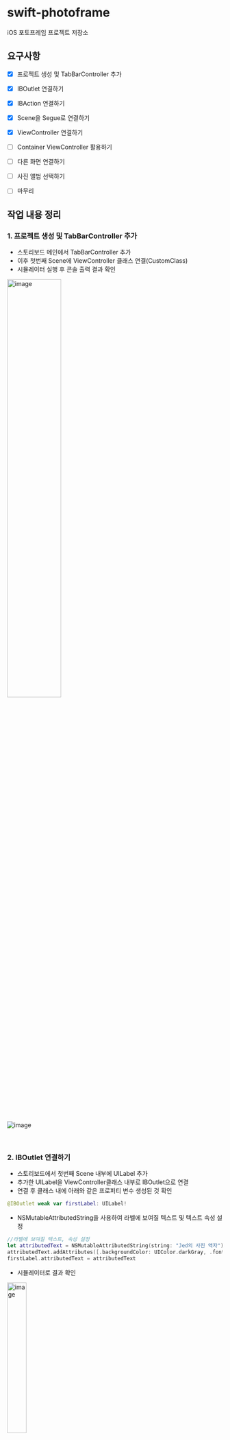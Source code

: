 # swift-photoframe
iOS 포토프레임 프로젝트 저장소



## 요구사항

- [x] 프로젝트 생성 및 TabBarController 추가
- [x] IBOutlet 연결하기
- [x] IBAction 연결하기
- [x] Scene을 Segue로 연결하기
- [x] ViewController 연결하기
- [ ] Container ViewController 활용하기
- [ ] 다른 화면 연결하기
- [ ] 사진 앨범 선택하기
- [ ] 마무리

    

## 작업 내용 정리

### 1. 프로젝트 생성 및 TabBarController 추가

- 스토리보드 메인에서 TabBarController 추가
- 이후 첫번째 Scene에 ViewController 클래스 연결(CustomClass)
- 시뮬레이터 실행 후 콘솔 출력 결과 확인

<img src="https://user-images.githubusercontent.com/68586291/153905653-4ec934d9-49f4-4548-85d7-d610341f6036.png" alt="image" style="width:50%"/>

![image](https://user-images.githubusercontent.com/68586291/153906104-97dd8f5a-1c1d-4498-949f-e149aec20e22.png)

​    

### 2. IBOutlet 연결하기

- 스토리보드에서 첫번째 Scene 내부에 UILabel 추가
- 추가한 UILabel을 ViewController클래스 내부로 IBOutlet으로 연결
- 연결 후 클래스 내에 아래와 같은 프로퍼티 변수 생성된 것 확인

```swift
@IBOutlet weak var firstLabel: UILabel!
```

- NSMutableAttributedString을 사용하여 라벨에 보여질 텍스트 및 텍스트 속성 설정

```swift
//라벨에 보여질 텍스트, 속성 설정
let attributedText = NSMutableAttributedString(string: "Jed의 사진 액자")
attributedText.addAttributes([.backgroundColor: UIColor.darkGray, .font: UIFont.systemFont(ofSize: 40)], range: NSRange(location: 0, length: 10))
firstLabel.attributedText = attributedText
```

- 시뮬레이터로 결과 확인

<img style="width:30%;align:center" alt="image" src="https://user-images.githubusercontent.com/68586291/153997054-75db2d6d-8ae9-4330-ab40-063a9e7a2b53.png">

#### 2-1. NSMutableAttributedString과 일반 Text를 사용했을 때의 차이

> 피드백을 받은 후, 텍스트 속성을 변경할 때 NSMutableAttributedString과 일반 Text을 사용했을 때 어떤 차이가 있는 지 확인해보았다.

- 위의 예시처럼 나오도록 일반 Text를 사용하여 코드를 작성한 후 시뮬레이터로 확인하였다.

```swift
firstLabel.backgroundColor = UIColor.darkGray //배경색 짙은회색으로 지정
firstLabel.textColor = UIColor.white //텍스트 색상 흰색으로 지정
firstLabel.font = UIFont.systemFont(ofSize: 40) //사이즈 40으로 지정
firstLabel.text = "Jed의 사진 액자" //텍스트 내용 동일하게 지정
```

<img src="https://user-images.githubusercontent.com/68586291/154012741-998a70c1-65b4-4bc9-a1d3-4c10f1be2cee.png" alt="image" style="width:30%; align:center"/><img src="https://user-images.githubusercontent.com/68586291/154013295-f2351332-73c7-4949-8e12-41dc5e2e9544.png" alt="image" style="width:30%; align:center"/>

- 같은 결과가 나올 줄 알았는데, 배경색이 적용되는 범위가 NSMutableAttributedString을 적용했을 때와 달랐다.
- 두 가지 방식을 배경색만 달리해서 혼합한 후 다시 시뮬레이터를 확인해보니, 두 가지 방식을 적용했을 때 두 배경색이 서로 겹치며, 적용되는 범위가 각기 다름을 확인할 수 있었다.

```swift
//배경색: 짙은회색, 폰트 색상: 검은색, 폰트사이즈: 40
firstLabel.backgroundColor = UIColor.darkGray
firstLabel.textColor = UIColor.black
firstLabel.font = UIFont.systemFont(ofSize: 40)
firstLabel.text = "Jed의 사진 액자"
//배경색: 검은색, 폰트 색상: 흰색, 폰트사이즈: 40
let attributedText = NSMutableAttributedString(string: "Jed의 사진 액자")
attributedText.addAttributes([.backgroundColor: UIColor.black,
                              .font: UIFont.systemFont(ofSize: 40),
                              .foregroundColor: UIColor.white], range: NSRange(location: 0, length: 10))
firstLabel.attributedText = attributedText
```

- 공식문서를 보니 NSMutableAttributedString에 대해 다음과 같은 설명이 있었다.

```
An NSAttributedString object manages character strings and associated sets of attributes (for example, font and kerning) that apply to individual characters or ranges of characters in the string.
```

- [관련 포스팅](https://jcsoohwancho.github.io/2020-05-21-NSAttributedString-%EB%B6%84%EC%84%9D/) 과 함께 종합해보니, 이해한 바로는 NSMustableAttributedString을 생성한 후, 속성값을 설정하면 라벨 전체에 적용되는 것이 아닌 NSRange 범위 내에 있는 개별 문자에 적용되는 것 같았다.
- 우선 개별 문자 색상이나 사이즈가 변하는 것은 동일하지만, 배경색과 같이 적용 범위의 크기와 관련된 속성 설정일 때는 주의해서 사용해야 겠다.

   

### 3. IBAction 연결하기

<img src="https://user-images.githubusercontent.com/68586291/154094785-70b76066-a0ee-49ac-b1c4-94022c47b0d6.gif" alt="image" style="align:center; width:80%;"/>

- 첫번째 Scene에 UIButton을 하나 추가한 후, nextButton이라는 이름으로 IBOutlet으로 연결

```swift
@IBOutlet weak var nextButton: UIButton!
```

- 이후 다양한 터치 액션을 실험해보고자 __`touch up inside`__  , __`touch up outside`__ , __`touch down`__ 에 해당하는 각각의 IBAction을 연결하여 각기 다른 로직을 적용

```swift
//touch up inside
@IBAction func nextButtonTouchedUpInside(_ sender: Any) {
  self.firstLabel.textColor = UIColor.blue
  self.firstLabel.backgroundColor = UIColor.yellow
  self.firstLabel.alpha = 0.5

  print("touched up inside")
}
//touch up outside
@IBAction func nextButtonTouchedUpOutside(_ sender: Any) {
  self.firstLabel.textColor = UIColor.red
  print("touched up outside")
}
//touch down
@IBAction func nextButtonTouchedDown(_ sender: Any) {
  self.firstLabel.textColor = UIColor.white
  print("touched down")
}
```

- 위의 세 가지 터치 동작의 차이는 아래와 같았음
  - __touch up inside : UI요소를 터치한 후 손가락을 해당 요소 범위 내에서 뗐을 때__
  - __touch up outside: UI요소를 터치한 후 손가락을 해당 요소 범위 밖에서 뗐을 때__
  - __touch down: UI요소를 터치한 후 손가락을 떼지 않았을 때__
- 마지막으로 각기 다른 UIButton에 동일한 IBAction을 연결해보았음
  - 여러 버튼을 하나의 액션에 연결할 수 있으며, 함수 내부에서 파라미터로 받은 sender이 각기 다름을 확인할 수 있음

```swift
@IBOutlet weak var testButton1: UIButton!
@IBOutlet weak var testButton2: UIButton!
@IBOutlet weak var testButton3: UIButton!

@IBAction func testButtonTouchedUpInside(_ sender: UIButton) {
  print("\(sender.hash) : test button touched up inside")
}
```

​    

### 4. Scene을 Segue로 연결하기

> 이번 단계에서는 스토리보드상에서 segue로 scene들을 연결하고 segue의 개념을 학습하는 정도로만 진행했습니다.
> 추후 창 닫기를 위한 rewind segue와 같은 부분은 5단계에서 진행하고자 합니다.

- 스토리보드에서 버튼을 생성한 후 segue를 통해 ViewController과 연결

<img src="https://user-images.githubusercontent.com/68586291/154201308-1d05f793-001b-4bf9-973f-a2162960ed9e.gif" alt="image" style="align:center;width:30%;"/>

- segue는 어플리케이션 내 각 화면 인터페이스 간의 흐름을 정의하는 역할을 하며, 이번 단계에서는 스토리보드 내에 있는 두 개의 view controller 간의 전환을 결정하는 것을 확인할 수 있었음
- segue의 개념이 처음에는 생소해서, 단순히 이전 view controller을 버튼과 연결하면 이전으로 돌아가는 줄 알았지만 실제로 확인해보니 새로운 view controller가 위에 다시 쌓이는 식으로 진행되고 있었음
- [공식문서](https://developer.apple.com/library/archive/featuredarticles/ViewControllerPGforiPhoneOS/UsingSegues.html#//apple_ref/doc/uid/TP40007457-CH15-SW1)를 보니 ***A segue always presents a new view controller, but you can also use an unwind segue to dismiss a view controller*** 라고 나와 있는 것으로 보아 segue는 그 자체로 새로운 화면을 생성하는 역할을 하는 것이며 만일 이전 화면으로 되돌릴 경우에는 unwind segue를 사용해야 할 듯함
  - unwind segue에 대해서는 5단계에서 진행하기로 하였다!

​    

### 5. ViewController 연결하기

> 진행하기 전에 전반적인 버튼, 라벨 디자인을 좀 더 보기좋게 변경하고 진행했음

<img src="https://user-images.githubusercontent.com/68586291/154320046-0d6b0feb-25a1-4a0e-adbd-f3d465adff1d.gif" alt="image" style="width: 30%; align: center;"/>    

​    

#### 5-1. Segue 없이 다음 화면으로 연결하기

- 각각의 스토리보드에 있는 Scene에 대해, GrayViewController와 YellowViewController 클래스를 만들어 서로 연결
- 기존에는 InitialView에서 다음 버튼을 누르면 스토리보드에서 생성한 Segue를 통해 GrayViewController로 연결되는 구조였지만, 이번 단계에서는 Segue를 지우고 코드로 화면을 전환하도록 변경했음

```swift
guard let nextViewController = self.storyboard?.instantiateViewController(withIdentifier: "GrayViewController")else{
  print("No NextViewController Found")
  return
}
nextViewController.modalPresentationStyle = .fullScreen
nextViewController.modalTransitionStyle = .coverVertical
self.present(nextViewController, animated: true, completion: nil
```

- UIViewController의 storyboard라는 프로퍼티가 가진 instantiateViewController 함수가 리턴하는 UIViewController을 스토리보드에서 생성했던 GrayViewController로 지정했음
  - 단, 스토리보드에서 해당 Scene의 스토리보드 아이디를 withIdentifier 인자로 입력한 GrayViewController로 명시해야 함
- 리턴한 UIViewController을 nextViewController이라는 변수에 담아준 후, modalPresentationStytle과 modalTransitionStyle 값을 각각 원하는 방식으로 변경했음
  - fullscreen : 다음 화면(모달)이 띄워질 때 전체 화면을 덮도록 함
  - coverVerticial : 화면 전환 애니메이션이 수직방향으로 일어나도록 함
- 이후 present를 호출하면 화면이 전환되는 액션이 발생하는 것을 확인할 수 있음

​    

#### 5-2. Unwind Segue를 통해 화면 닫기

- 4단계에서 보류했던 Unwind Segue를 사용해보았음
- YellowViewController에서 이전의 GrayViewController로 되돌아가는 상황을 가정했음
- Unwind Segue의 경우 우선 되돌아갈 대상이 되는 뷰컨트롤러에 UIStoryboardSegue를 인자로 받는 IBAction 함수를 아래와 같이 작성해야 함

```swift
@IBAction func unwind(_ segue: UIStoryboardSegue){
  print(#function)
}
```

- 이후 스토리보드에서 닫기 버튼을 Scene의 Exit과 연결하면 Unwind Segue 방식으로 해당 화면을 닫고 연결된 이전 화면으로 돌아갈 수 있음

​    

#### 5-3 뷰컨트롤러의 생명주기

<img src="https://t1.daumcdn.net/cfile/tistory/2613D13C58C64DE32C" alt="img" style="width:50%; align:center;"/>

- 아래와 같은 함수를 각각 오버라이딩 한 후, 함수가 호출되는 순서를 확인했음

```swift
override func viewWillAppear(_ animated: Bool) {
  print(#file, #line, #function, #column)
}

override func viewDidAppear(_ animated: Bool) {
  print(#file, #line, #function, #column)
}

override func viewWillDisappear(_ animated: Bool) {
  print(#file, #line, #function, #column)
}

override func viewDidDisappear(_ animated: Bool) {
  print(#file, #line, #function, #column)
}
```

- 그림과 마찬가지로 화면이 처음 로드되면 viewDidLoad -> viewWillAppear -> viewDidAppear 순서로 함수가 호출되고, 화면이 닫힐 때는 viewWillDisappear -> viewDidDisappear 순서로 화면이 닫히는 것을 확인할 수 있었음

​    

### 6. Container View Controller 활용하기

<img src="https://user-images.githubusercontent.com/68586291/154426264-1886c131-be91-426d-b684-6616e664a222.gif" alt="image" style="align:center; width: 30%;"/>

- Navigation Bar을 추가

- 처음에는 연결된 GrayViewController, YelloViewController Scene에 Back 네비게이션 버튼이 자동으로 생기지 않는 문제가 발생했음

- 또한 화면 넘김 역시 기존과 그대로 아래에서 위로 모달이 올라오는 방식으로 이루어졌음

- 우선 화면을 연결하는 Segue를 다시 생성하고, 화면을 넘기는 방식(kind)을 모달이 아닌 show로 바꿈으로써 연결된 화면들에 자동으로 네비게이션 버튼이 생기고 왼쪽에서 오른쪽으로 화면이 넘기는 애니메이션 확인

- 이후 기존에 아래와 같이 작성한 화면을 닫는 코드는 동작하지 않았음

  ```swift
  @IBAction func dismissButtonTouched(_ sender: Any) {
    self.dismiss(animated: true, completion: nil)
  }
  ```

- 위의 코드는 아래와 같이 navigationController 프로퍼티의 함수를 호출하는 식으로 변경하여 이전 화면으로 돌아가는 것을 확인

  ```swift
  @IBAction func exitButtonTouched(_ sender: UIButton) {
    self.navigationController?.popViewController(animated: true)
  }
  ```

​    

#### 6-1. Navigation Controller

- 공식문서에서는 UINavigationController에 대해 스택 기반의 계층화된 콘텐츠가 모여있는 view controller 컨테이너로 정의하고 있음
- 이러한 구조에서는 한 시점에 하나의 view controller만이 보이도록 하고 있으며, 하나의 view controller이 보이도록 선택하면 이를 스크린에 push하고(기존의 화면은 화면에서 사라짐),  back button과 같은 닫기 버튼을 누르면 top에 위치한 view controller을 화면에서 pop하여 사라지게 한 후 바로 밑에 있는 view controller이 화면에 위치하도록 함
  - 이런 식으로 여러 view가 스택과 같이 push, pop의 과정을 거치며 사용자에게 보이는 화면은 스택의 top에 해당하는 부분이라는 점에서, 화면을 전환하고 닫는 관련 함수의 이름도 popViewController, pushViewController와 같은 형식으로 표현
